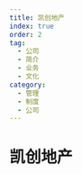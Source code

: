 ```yaml
---
title: 凯创地产
index: true
order: 2
tag:
  - 公司
  - 简介
  - 业务
  - 文化
category:
  - 管理
  - 制度
  - 公司
---
```


# 凯创地产